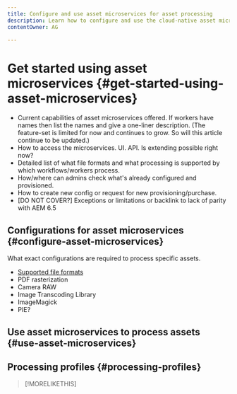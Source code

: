 ```yaml
---
title: Configure and use asset microservices for asset processing
description: Learn how to configure and use the cloud-native asset microservices to process assets at scale.
contentOwner: AG

---
```


# Get started using asset microservices {#get-started-using-asset-microservices}

* Current capabilities of asset microservices offered. If workers have names then list the names and give a one-liner description. (The feature-set is limited for now and continues to grow. So will this article continue to be updated.)
* How to access the microservices. UI. API. Is extending possible right now?
* Detailed list of what file formats and what processing is supported by which workflows/workers process.
* How/where can admins check what's already configured and provisioned.
* How to create new config or request for new provisioning/purchase.
* [DO NOT COVER?] Exceptions or limitations or backlink to lack of parity with AEM 6.5

## Configurations for asset microservices {#configure-asset-microservices}

What exact configurations are required to process specific assets.

* [Supported file formats](file-format-support.md)
* PDF rasterization
* Camera RAW
* Image Transcoding Library
* ImageMagick
* PIE?

<!--
If we were to provide Nui API documentation, then use https://git.corp.adobe.com/nui/nui/blob/master/doc/api.md 
-->

## Use asset microservices to process assets {#use-asset-microservices}

## Processing profiles {#processing-profiles}


>[!MORELIKETHIS]
>
>